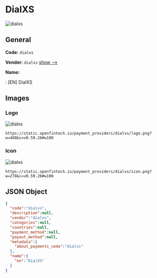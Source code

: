 
# DialXS 
![dialxs](https://static.openfintech.io/payment_providers/dialxs/logo.png?w=400&c=v0.59.26#w100)  

## General 
 
**Code:** `dialxs` 
 
**Vendor:** `dialxs` [show -->](/vendors/dialxs/) 
 
**Name:** 
 
:	[EN] DialXS 
 

## Images 

### Logo 
 
![dialxs](https://static.openfintech.io/payment_providers/dialxs/logo.png?w=400&c=v0.59.26#w100)  

```
https://static.openfintech.io/payment_providers/dialxs/logo.png?w=400&c=v0.59.26#w100
```  

### Icon 
 
![dialxs](https://static.openfintech.io/payment_providers/dialxs/icon.png?w=278&c=v0.59.26#w100)  

```
https://static.openfintech.io/payment_providers/dialxs/icon.png?w=278&c=v0.59.26#w100
```  

## JSON Object 

```json
{
  "code":"dialxs",
  "description":null,
  "vendor":"dialxs",
  "categories":null,
  "countries":null,
  "payment_method":null,
  "payout_method":null,
  "metadata":{
    "about_payments_code":"dialxs"
  },
  "name":{
    "en":"DialXS"
  }
}
```  
